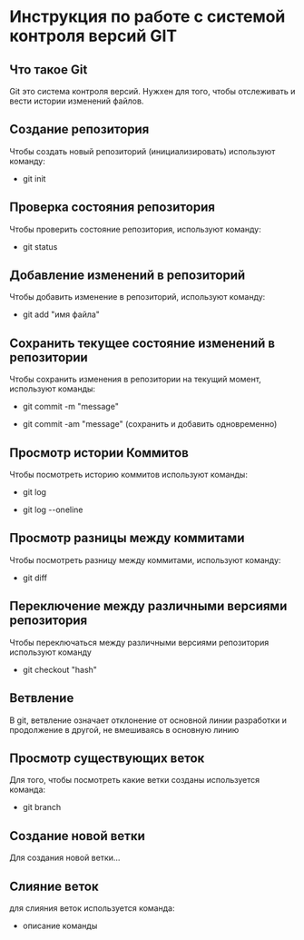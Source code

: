 # **Инструкция по работе с системой контроля версий GIT**

## Что такое Git

Git это система контроля версий. Нужxен для того, чтобы отслеживать и вести истории изменений файлов.

## Создание репозитория

Чтобы создать новый репозиторий (инициализировать) используют команду:

* git init
    
## Проверка состояния репозитория

Чтобы проверить состояние репозитория, используют команду:

* git status

## Добавление изменений в репозиторий

Чтобы добавить изменение в репозиторий, используют команду:

* git add "имя файла"

## Сохранить текущее состояние изменений в репозитории
Чтобы сохранить изменения в репозитории на текущий момент, используют команды:

* git commit -m "message"

* git commit -am "message" (сохранить и добавить одновременно)
 
 ## Просмотр истории Коммитов
 Чтобы посмотреть историю коммитов используют команды:

 * git log
 
 * git log --oneline

 ## Просмотр разницы между коммитами
 Чтобы посмотреть разницу между коммитами, используют команду:

 * git diff

 ## Переключение между различными версиями репозитория
 Чтобы переключаться между различными версиями репозитория используют команду

 * git checkout "hash"
 
 ## Ветвление
 В git, ветвление означает отклонение от основной линии разработки и продолжение в другой, не вмешиваясь в основную линию
 
 ## Просмотр существующих веток
 
 Для того, чтобы посмотреть какие ветки созданы используется команда:

 * git branch
 
## Создание новой ветки

Для создания новой ветки...

## Слияние веток

для слияния веток используется команда:

* описание команды
